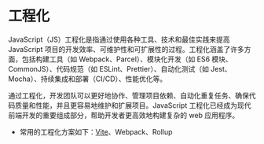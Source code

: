 # 工程化

JavaScript（JS）工程化是指通过使用各种工具、技术和最佳实践来提高 JavaScript 项目的开发效率、可维护性和可扩展性的过程。工程化涵盖了许多方面，包括构建工具（如 Webpack、Parcel）、模块化开发（如 ES6 模块、CommonJS）、代码规范（如 ESLint、Prettier）、自动化测试（如 Jest、Mocha）、持续集成和部署（CI/CD）、性能优化等。

通过工程化，开发团队可以更好地协作、管理项目依赖、自动化重复任务、确保代码质量和性能，并且更容易地维护和扩展项目。JavaScript 工程化已经成为现代前端开发的重要组成部分，帮助开发者更高效地构建复杂的 web 应用程序。

- 常用的工程化方案如下：[Vite](../packages/vite/)、Webpack、Rollup
